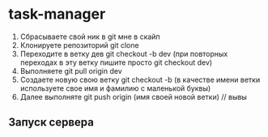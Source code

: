 # task-manager
1. Сбрасываете свой ник в git мне в скайп
2. Клонируете репозиторий git clone
3. Переходите в ветку дев git checkout -b dev (при повторных переходах в эту ветку пишите просто git checkout dev)
4. Выполняете git pull origin dev
5. Создаете новую свою ветку git checkout -b (в качестве имени ветки используете свое имя и фамилию с маленькой буквы)
6. Далее выполняте git push origin (имя своей новой ветки)
// вывы

## Запуск сервера

